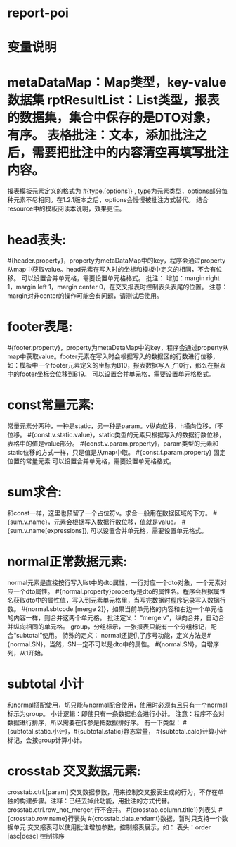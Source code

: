 # report-poi

# 变量说明
metaDataMap：Map类型，key-value数据集
rptResultList：List类型，报表的数据集，集合中保存的是DTO对象，有序。
表格批注：文本，添加批注之后，需要把批注中的内容清空再填写批注内容。
==================================================================================
报表模板元素定义的格式为 #{type.[options]} ,
type为元素类型，options部分每种元素不尽相同。在1.2.1版本之后，options会慢慢被批注方式替代。
结合resource中的模板阅读本说明，效果更佳。

# head表头:
#{header.property}，property为metaDataMap中的key，程序会通过property从map中获取value。head元素在写入时的坐标和模板中定义的相同，不会有位移。
可以设置合并单元格，需要设置单元格格式。
批注：
增加：margin right 1，margin left 1，margin center 0，在交叉报表时控制表头表尾的位置。
注意：margin对非center的操作可能会有问题，请测试后使用。


# footer表尾:
#{footer.property}，property为metaDataMap中的key，程序会通过property从map中获取value。footer元素在写入时会根据写入的数据区的行数进行位移，如：模板中一个footer元素定义的坐标为B10，报表数据写入了10行，那么在报表中的footer坐标会位移到B19。
可以设置合并单元格，需要设置单元格格式。

#  const常量元素:
常量元素分两种，一种是static，另一种是param。v纵向位移，h横向位移，f不位移。
#{const.v.static.value}，static类型的元素只根据写入的数据行数位移，表格中的值是value部分。
#{const.v.param.property}，param类型的元素和static位移的方式一样，只是值是从map中取。
#{const.f.param.property} 固定位置的常量元素
可以设置合并单元格，需要设置单元格格式。

# sum求合:
和const一样，这里也预留了一个占位符v。求合一般用在数据区域的下方。
#{sum.v.name}，元素会根据写入数据行数位移，值就是value。
#{sum.v.name[expressions]},
可以设置合并单元格，需要设置单元格式。

# normal正常数据元素:
normal元素是直接按行写入list中的dto属性，一行对应一个dto对象，一个元素对应一个dto属性。
#{normal.property}property是dto的属性名。程序会根据属性名获取dto中的属性值，写入到元素单元格里，当写完数据时程序记录写入数据行数。
#{normal.sbtcode.[merge 2]}，如果当前单元格的内容和右边一个单元格的内容一样，则合并这两个单元格。
批注定义：
“merge v”，纵向合并，自动合并纵向相同的单元格。
group，分组标示，一张报表只能有一个分组标记，配合“subtotal”使用。
特殊的定义：
normal还提供了序号功能，定义方法是#{normal.SN}，当然，SN一定不可以是dto中的属性。
#{normal.SN}，自增序列，从1开始。
# subtotal 小计
和normal搭配使用，切只能与normal配合使用，使用时必须有且只有一个normal标示为group。
小计逻辑：即使只有一条数据也会进行小计。
注意：程序不会对数据进行排序，所以需要在传参是把数据排好序。
有一下类型：
#{subtotal.static.小计}，#{subtotal.static}静态常量，
#{subtotal.calc}计算小计标记，会按group计算小计。

# crosstab 交叉数据元素:
crosstab.ctrl.[param] 交叉数据参数，用来控制交叉报表生成的行为，不存在单独的构建步骤。注释：已经去掉此功能，用批注的方式代替。
crosstab.ctrl.row_not_merger,行不合并。
#{crosstab.column.title1}列表头
#{crosstab.row.name}行表头
#{crosstab.data.endamt}数据，暂时只支持一个数据单元
交叉报表可以使用批注增加参数，控制报表展示，如：
表头：order [asc|desc]  控制排序